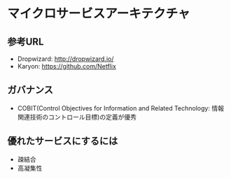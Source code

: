# マイクロサービスアーキテクチャ

## 参考URL
- Dropwizard: http://dropwizard.io/
- Karyon: https://github.com/Netflix

## ガバナンス
* COBIT(Control Objectives for Information and Related Technology: 情報関連技術のコントロール目標)の定義が優秀


## 優れたサービスにするには
* 疎結合
* 高凝集性 